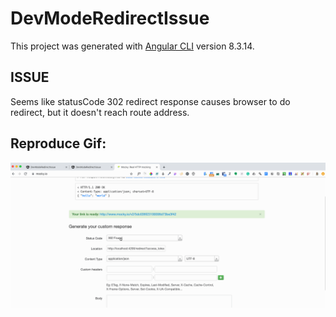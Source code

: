 # DevModeRedirectIssue

This project was generated with [Angular CLI](https://github.com/angular/angular-cli) version 8.3.14.

## ISSUE

 Seems like statusCode 302 redirect response causes browser to do redirect, but it doesn't reach route address.
 
## Reproduce Gif:

![](./AngularRedirectIssue.gif)
